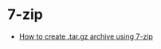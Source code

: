 # 7-zip

- [How to create .tar.gz archive using 7-zip](https://www.diggin-data.de/dd-cms/blog/post/view/id/1001/name/Create+tar.gz+Archives+using+7-Zip+on+Windows)